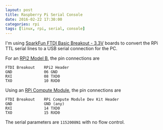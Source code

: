 ```yaml
---
layout: post
title: Raspberry Pi Serial Console
date: 2016-02-22 17:30:00
categories: rpi
tags: [linux, rpi, serial, console]
---
```


I'm using [SparkFun FTDI Basic Breakout - 3.3V][sparkfun-ftdi-basic] boards to convert the RPi TTL serial lines to a USB serial connection for the PC.

For an [RPi2 Model B][rpi2-b], the pin connections are

    FTDI Breakout    RPi2 Header
    GND              06 GND
    RXI              08 TXD0
    TXO              10 RXD0


Using an [RPi Compute Module][rpi-compute], the pin connections are

	FTDI Breakout    RPi Compute Module Dev Kit Header
	GND              GND (any)
    RXI              14 TXD0
    TXO              15 RXD0

    
The serial parameters are `1152008N1` with no flow control.

[sparkfun-ftdi-basic]: https://www.sparkfun.com/products/9873
[rpi-compute]: https://www.raspberrypi.org/products/compute-module/
[rpi2-b]: https://www.raspberrypi.org/products/raspberry-pi-2-model-b/